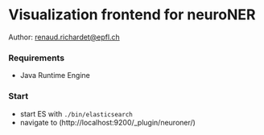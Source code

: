 Visualization frontend for neuroNER
========

Author: renaud.richardet@epfl.ch



### Requirements

* Java Runtime Engine


### Start

* start ES with `./bin/elasticsearch`
* navigate to (http://localhost:9200/_plugin/neuroner/)

    
